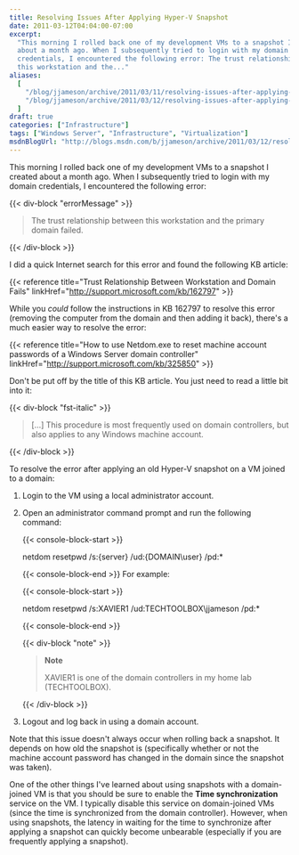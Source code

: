 ```yaml
---
title: Resolving Issues After Applying Hyper-V Snapshot
date: 2011-03-12T04:04:00-07:00
excerpt:
  "This morning I rolled back one of my development VMs to a snapshot I created
  about a month ago. When I subsequently tried to login with my domain
  credentials, I encountered the following error: The trust relationship between
  this workstation and the..."
aliases:
  [
    "/blog/jjameson/archive/2011/03/11/resolving-issues-after-applying-hyper-v-snapshot.aspx",
    "/blog/jjameson/archive/2011/03/12/resolving-issues-after-applying-hyper-v-snapshot.aspx",
  ]
draft: true
categories: ["Infrastructure"]
tags: ["Windows Server", "Infrastructure", "Virtualization"]
msdnBlogUrl: "http://blogs.msdn.com/b/jjameson/archive/2011/03/12/resolving-issues-after-applying-hyper-v-snapshot.aspx"
---
```


This morning I rolled back one of my development VMs to a snapshot I created
about a month ago. When I subsequently tried to login with my domain
credentials, I encountered the following error:

{{< div-block "errorMessage" >}}

> The trust relationship between this workstation and the primary domain failed.

{{< /div-block >}}

I did a quick Internet search for this error and found the following KB article:

{{< reference title="Trust Relationship Between Workstation and Domain Fails"
linkHref="http://support.microsoft.com/kb/162797" >}}

While you _could_ follow the instructions in KB 162797 to resolve this error
(removing the computer from the domain and then adding it back), there's a much
easier way to resolve the error:

{{< reference
title="How to use Netdom.exe to reset machine account passwords of a Windows Server domain controller"
linkHref="http://support.microsoft.com/kb/325850" >}}

Don't be put off by the title of this KB article. You just need to read a little
bit into it:

{{< div-block "fst-italic" >}}

> [...] This procedure is most frequently used on domain controllers, but also
> applies to any Windows machine account.

{{< /div-block >}}

To resolve the error after applying an old Hyper-V snapshot on a VM joined to a
domain:

1. Login to the VM using a local administrator account.

2. Open an administrator command prompt and run the following command:
   
   {{< console-block-start >}}
   
   netdom resetpwd /s:{server} /ud:{DOMAIN\user} /pd:\*
   
   {{< console-block-end >}}
   For example:
   
   {{< console-block-start >}}
   
   netdom resetpwd /s:XAVIER1 /ud:TECHTOOLBOX\jjameson /pd:\*
   
   {{< console-block-end >}}
   
   {{< div-block "note" >}}
   
   > **Note**
   > 
   > XAVIER1 is one of the domain controllers in my home lab (TECHTOOLBOX).
   
   {{< /div-block >}}

3. Logout and log back in using a domain account.

Note that this issue doesn't always occur when rolling back a snapshot. It
depends on how old the snapshot is (specifically whether or not the machine
account password has changed in the domain since the snapshot was taken).

One of the other things I've learned about using snapshots with a domain-joined
VM is that you should be sure to enable the **Time synchronization** service on
the VM. I typically disable this service on domain-joined VMs (since the time is
synchronized from the domain controller). However, when using snapshots, the
latency in waiting for the time to synchronize after applying a snapshot can
quickly become unbearable (especially if you are frequently applying a
snapshot).
